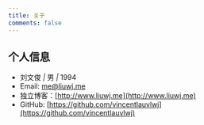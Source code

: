 ```yaml
---
title: 关于
comments: false
---
```


## 个人信息

 - 刘文俊 <i>|</i> 男 <i>|</i> 1994 
 - Email: [me@liuwj.me](mailto:me@liuwj.me)
 - 独立博客：[http://www.liuwj.me](http://www.liuwj.me)
 - GitHub: [https://github.com/vincentlauvlwj](https://github.com/vincentlauvlwj)
